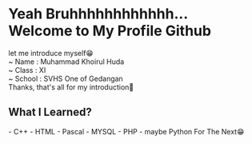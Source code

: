 <div>
 <h1>Yeah Bruhhhhhhhhhhhh...<br>Welcome to My Profile Github</h1>
 <p>
  let me introduce myself😁<br>
  ~ Name : Muhammad Khoirul Huda<br>
  ~ Class : XI<br>
  ~ School : SVHS One of Gedangan<br>
  Thanks, that's all for my introduction🥶
 </p> 
 <h2>What I Learned?</h2>
 <p>
  - C++
  - HTML
  - Pascal
  - MYSQL
  - PHP
  - maybe Python For The Next😁
 </p>
</div>
